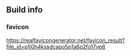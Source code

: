 ## Build info
### favicon
https://realfavicongenerator.net/favicon_result?file_id=p1i0h4kssdcapo5p1a6o2fo17vp6 